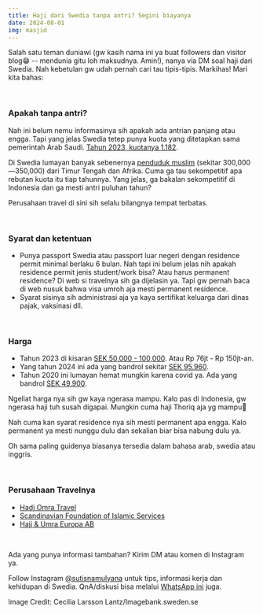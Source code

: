 ```yaml
---
title: Haji dari Swedia tanpa antri? Segini biayanya
date: 2024-08-01
img: masjid
---
```

Salah satu teman duniawi (gw kasih nama ini ya buat followers dan visitor blog😁 -- mendunia gitu loh maksudnya. Amin!), nanya via DM soal haji dari Swedia. Nah kebetulan gw udah pernah cari tau tipis-tipis. Markihas! Mari kita bahas:

&nbsp;

### Apakah tanpa antri?
Nah ini belum nemu informasinya sih apakah ada antrian panjang atau engga. Tapi yang jelas Swedia tetep punya kuota yang ditetapkan sama pemerintah Arab Saudi. [Tahun 2023, kuotanya 1.182](https://worldpopulationreview.com/country-rankings/hajj-quota-by-country).

Di Swedia lumayan banyak sebenernya [penduduk muslim](https://en.wikipedia.org/wiki/Islam_in_Sweden) (sekitar 300,000—350,000) dari Timur Tengah dan Afrika. Cuma ga tau sekompetitif apa rebutan kuota itu tiap tahunnya. Yang jelas, ga bakalan sekompetitif di Indonesia dan ga mesti antri puluhan tahun?

Perusahaan travel di sini sih selalu bilangnya tempat terbatas.

&nbsp;

### Syarat dan ketentuan
- Punya passport Swedia atau passport luar negeri dengan residence permit minimal berlaku 6 bulan. Nah tapi ini belum jelas nih apakah residence permit jenis student/work bisa? Atau harus permanent residence? Di web si travelnya sih ga dijelasin ya. Tapi gw pernah baca di web nusuk bahwa visa umroh aja mesti permanent residence.
- Syarat sisinya sih administrasi aja ya kaya sertifikat keluarga dari dinas pajak, vaksinasi dll.

&nbsp;

### Harga
- Tahun 2023 di kisaran [SEK 50,000 - 100,000](https://hajj-umra.se/priser). Atau Rp 76jt - Rp 150jt-an.
- Yang tahun 2024 ini ada yang bandrol sekitar [SEK 95.960](https://www.alwaysnews.info/hajj-2024).
- Tahun 2020 ini lumayan hemat mungkin karena covid ya. Ada yang bandrol [SEK 49.900](https://www.hajjochumra.com/hajj).

Ngeliat harga nya sih gw kaya ngerasa mampu. Kalo pas di Indonesia, gw ngerasa haji tuh susah digapai. Mungkin cuma haji Thoriq aja yg mampu🤣

Nah cuma kan syarat residence nya sih mesti permanent apa engga. Kalo permanent ya mesti nunggu dulu dan sekalian biar bisa nabung dulu ya.

Oh sama paling guidenya biasanya tersedia dalam bahasa arab, swedia atau inggris.

&nbsp;

### Perusahaan Travelnya
- [Hadj Omra Travel](https://hajj.se/)
- [Scandinavian Foundation of Islamic Services](https://hajj-umra.se/)
- [Hajj & Umra Europa AB](https://www.hajjochumra.com/)

&nbsp;

Ada yang punya informasi tambahan? Kirim DM atau komen di Instagram ya.

Follow Instagram [@sutisnamulyana](https://www.instagram.com/sutisnamulyana/) untuk tips, informasi kerja dan kehidupan di Swedia. QnA/diskusi bisa melalui [WhatsApp ini](https://wa.me/6281111191998) juga.

Image Credit: Cecilia Larsson Lantz/Imagebank.sweden.se

